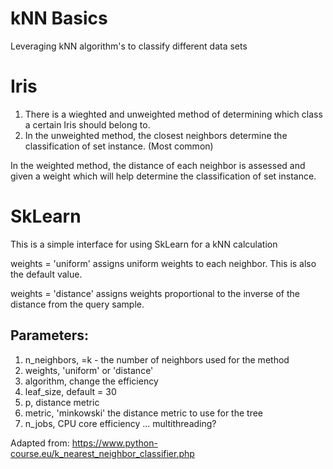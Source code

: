 # kNN Basics
Leveraging kNN algorithm's to classify different data sets 

# Iris

1. There is a wieghted and unweighted method of determining which class a certain Iris should belong to.
2. In the unweighted method, the closest neighbors determine the classification of set instance. (Most common)

In the weighted method, the distance of each neighbor is assessed and given a weight which will help determine the classification of set instance.

# SkLearn

This is a simple interface for using SkLearn for a kNN calculation

weights = 'uniform' assigns uniform weights to each neighbor. This is also the default value.

weights = 'distance' assigns weights proportional to the inverse of the distance from the query sample.

## Parameters:

  1. n_neighbors, =k - the number of neighbors used for the method
  2. weights, 'uniform' or 'distance' 
  3. algorithm, change the efficiency 
  4. leaf_size, default = 30
  5. p, distance metric
  6. metric, 'minkowski' the distance metric to use for the tree
  7. n_jobs, CPU core efficiency ... multithreading?


Adapted from: https://www.python-course.eu/k_nearest_neighbor_classifier.php
